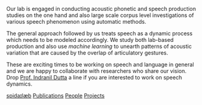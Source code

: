 
Our lab is engaged in conducting acoustic phonetic and speech production studies on the one hand and also large scale corpus level investigations of various speech phenomenon using automatic methods.

The general approach followed by us treats speech as a dynamic process which needs to be modeled accordingly. We study both lab-based production and also use *machine learning* to unearth patterns of acoustic variation that are caused by the overlap of articulatory gestures.

These are exciting times to be working on speech and language in general and we are happy to collaborate with researchers who share our vision. Drop [Prof. Indranil Dutta](mailto:indranildutta.lnl@jadavpuruniversity.in) a line if you are interested to work on speech dynamics.


[spidaɪlæb](index.md) [Publications](pubs.md) [People](people.md) [Projects](projects.md) 

<!-- [#KnowCoDA](KnowCoDA.md) -->
